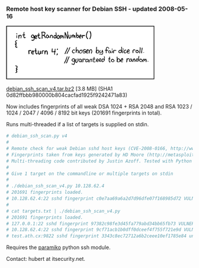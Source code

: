 ### Remote host key scanner for Debian SSH - updated 2008-05-16

![random_number.png](./random_number.png)

[debian_ssh_scan_v4.tar.bz2](./debian_ssh_scan_v4.tar.bz2) [3.8 MB] (SHA1 0d82ffbbb980000b804cacfad1925f9242471a83)

Now includes fingerprints of all weak DSA 1024 + RSA 2048 and RSA 1023 / 1024 / 2047 / 4096 / 8192 bit keys (201691 fingerprints in total).

Runs multi-threaded if a list of targets is supplied on stdin.

```python
# debian_ssh_scan.py v4
#
# Remote check for weak Debian sshd host keys (CVE-2008-0166, http://www.debian.org/security/2008/dsa-1571) by Hubert Seiwert 2008-05-16.
# Fingerprints taken from keys generated by HD Moore (http://metasploit.com/users/hdm/tools/debian-openssl/)
# Multi-threading code contributed by Justin Azoff. Tested with Python 2.5.2 and Paramiko 1.7.3.
#
# Give 1 target on the commandline or multiple targets on stdin
#
# ./debian_ssh_scan_v4.py 10.128.62.4
# 201691 fingerprints loaded.
# 10.128.62.4:22 sshd fingerprint c0e7aa69a6a2d7d96dfe07f168985d72 VULNERABLE (RSA 2048 bit key, pid 1626)
#
# cat targets.txt | ./debian_ssh_scan_v4.py
# 201691 fingerprints loaded.
# 127.0.0.1:22 sshd fingerprint 97382c98fe3d45fa779abd34bb65fb73 VULNERABLE (RSA 2048 bit key, pid 5214)
# 10.128.62.4:22 sshd fingerprint 9cf71acb1b0dff0dceef4f755f721e9d VULNERABLE (RSA 2048 bit key, pid 5252)
# test.ath.cx:9822 sshd fingerprint 3343c8ec72712a6b2ceee10ef1785e84 unknown
```
Requires the [paramiko](http://web.archive.org/web/20110718173934/http://www.lag.net/paramiko/) python ssh module.

Contact: hubert at itsecurity.net.
